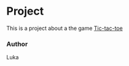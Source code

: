 # Project

This is a project about a the game [Tic-tac-toe](https://en.wikipedia.org/wiki/Tic-tac-toe)

### Author
Luka
